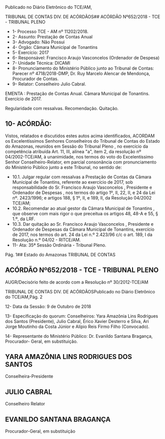 Publicado  no  Diário Eletrônico do TCE/AM,

TRIBUNAL DE CONTAS DIV. DE  ACÓRDÃOS## ACÓRDÃO Nº652/2018 - TCE - TRIBUNAL PLENO

- 1- Processo TCE - AM nº 11202/2018.
- 2- Assunto: Prestação de Contas Anual
- 3- Advogado: Não Possui
- 4- Órgão: Câmara Municipal de Tonantins
- 5- Exercício: 2017
- 6- Responsável: Francisco Araujo Vasconcelos (Ordenador de Despesa)
- 7- Unidade Técnica: DICAMI
- 8- Pronunciamento  do Ministério  Público  junto  ao Tribunal  de Contas: Parecer  nº 4718/2018-DMP, Dr. Ruy Marcelo Alencar de Mendonça, Procurador de Contas.
- 9- Relator: Conselheiro Julio Cabral.

EMENTA : Prestação  de Contas  Anual. Câmara Municipal de Tonantins. Exercício de 2017.

Regularidade com ressalvas. Recomendação. Quitação.

## 10-  ACÓRDÃO:

Vistos, relatados e discutidos estes autos acima identificados, ACORDAM os Excelentíssimos Senhores Conselheiros do Tribunal de Contas do Estado do Amazonas, reunidos em Sessão do Tribunal Pleno , no exercício da competência atribuída Art. 11, III, alínea "a", item 2, da resolução nº 04/2002-TCE/AM, à unanimidade, nos termos do voto do Excelentíssimo Senhor Conselheiro-Relator, em parcial consonância com pronunciamento do Ministério Público junto a este Tribunal, no sentido de:

- 10.1. Julgar  regular  com  ressalvas a  Prestação  de  Contas da  Câmara Municipal de Tonantins, referente ao exercício de 2017, sob responsabilidade do Sr. Francisco Araujo Vasconcelos , Presidente e Ordenador de Despesas , nos termos do artigo 1º, II, 22, II, e 24 da Lei nº. 2423/1996; e artigos 188, § 1º, II, e 189, II, da Resolução 04/2002 TCE/AM;
- 10.2. Recomendar ao atual gestor da Câmara Municipal de Tonantins , que observe com mais rigor o que preceitua os artigos 48, 48-A e 55, § 1.º, da LRF.
- 10.3. Dar  quitação ao Sr. Francisco  Araujo  Vasconcelos , Presidente  e Ordenador de Despesas da Câmara Municipal de  Tonantins, exercício de 2017, nos termos do art. 24 da Lei n.º 2.423/96 c/c o art. 189, I da Resolução n.º 04/02 - RITCE/AM.
- 11-  Ata: 35ª Sessão Ordinária - Tribunal Pleno.

Pág. 1## Estado do Amazonas TRIBUNAL DE CONTAS

## ACÓRDÃO Nº652/2018 - TCE - TRIBUNAL PLENO

AUGR/Decisório feito de acordo com a Resolução nº 30/2012-TCE/AM

TRIBUNAL DE CONTAS DIV. DE  ACÓRDÃOSPublicado  no  Diário Eletrônico do TCE/AM,Pág. 2

12-  Data da Sessão: 9 de Outubro de 2018

13-  Especificação  do  quorum: Conselheiros: Yara Amazônia  Lins  Rodrigues  dos Santos (Presidente), Julio Cabral, Érico Xavier Desterro e Silva, Ari Jorge Moutinho da Costa Júnior e Alípio Reis Firmo Filho (Convocado).

14-  Representante do Ministério Público: Dr. Evanildo Santana Bragança, Procurador- Geral, em substituição.

## YARA AMAZÔNIA LINS RODRIGUES DOS SANTOS

Conselheira-Presidente

## JULIO CABRAL

Conselheiro Relator

## EVANILDO SANTANA BRAGANÇA

Procurador-Geral, em substituição